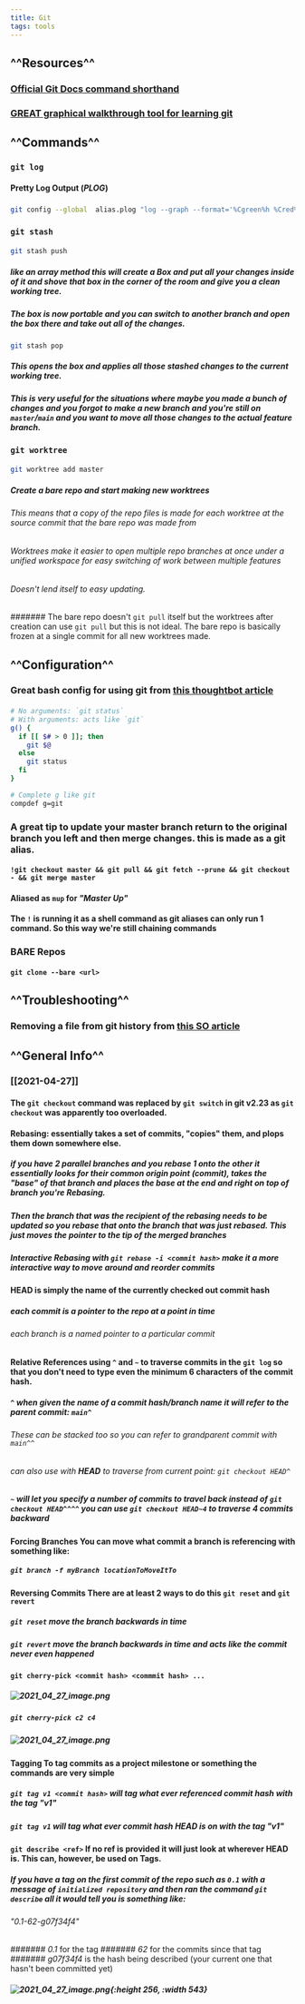 ```yaml
---
title: Git
tags: tools
---
```


## ^^Resources^^
### [Official Git Docs command shorthand](https://git-scm.com/docs)
### [GREAT graphical walkthrough tool for learning git](https://learngitbranching.js.org/)
## ^^Commands^^
### `git log`
#### Pretty Log Output (_PLOG_)
#####
```bash
git config --global  alias.plog "log --graph --format='%Cgreen%h %Cred%aN%Cblue%d%Creset %s %C(yellow)(%cr)%Creset'"
```
### `git stash`
#### 
```bash
git stash push 
```
##### like an array method this will create a _Box_ and put all your changes inside of it and shove that _box_ in the corner of the room and give you a clean working tree.
##### The _box_ is now portable and you can switch to another branch and open the _box_ there and take out all of the changes.
####
```bash
git stash pop
```
##### This opens the _box_ and applies all those stashed changes to the current working tree.
##### This is very useful for the situations where maybe you made a bunch of changes and you forgot to make a new branch and you're still on `master`/`main` and you want to move all those changes to the actual feature branch.
### `git worktree`
#### 
```bash
git worktree add master
```
##### Create a bare repo and start making new worktrees
###### This means that a copy of the repo files is made for each worktree at the source commit that the bare repo was made from
###### Worktrees make it easier to open multiple repo branches at once under a unified workspace for easy switching of work between multiple features
###### Doesn't lend itself to easy updating.
####### The bare repo doesn't `git pull` itself but the worktrees after creation can use `git pull` but this is not ideal. The bare repo is basically frozen at a single commit for all new worktrees made.
## ^^Configuration^^
### Great bash config for using git from [this thoughtbot article](https://thoughtbot.com/upcase/videos/git-customizing)
#### 
```bash
# No arguments: `git status`
# With arguments: acts like `git`
g() {
  if [[ $# > 0 ]]; then
    git $@
  else
    git status
  fi
}

# Complete g like git
compdef g=git
```
### A great tip to update your master branch return to the original branch you left and then merge changes. this is made as a git alias.
#### `!git checkout master && git pull && git fetch --prune && git checkout - && git merge master`
#### Aliased as `mup` for _"Master Up"_
#### The `!` is running it as a shell command as git aliases can only run 1 command. So this way we're still chaining commands
### BARE Repos
#### `git clone --bare <url>`
## ^^Troubleshooting^^
### Removing a file from git history from [this SO article](https://stackoverflow.com/questions/307828/how-do-you-fix-a-bad-merge-and-replay-your-good-commits-onto-a-fixed-merge/15729420#15729420)
## ^^General Info^^
### [[2021-04-27]]
#### The `git checkout` command was replaced by `git switch` in git v2.23 as `git checkout` was apparently too overloaded.
#### **Rebasing:** essentially takes a set of commits, "copies" them, and plops them down somewhere else.
##### if you have 2 parallel branches and you rebase 1 onto the other it essentially looks for their common origin point (commit), takes the "base" of that branch and places the base at the end and right on top of branch you're Rebasing.
##### Then the branch that was the recipient of the rebasing needs to be updated so you rebase that onto the branch that was just rebased. This just moves the pointer to the tip of the merged branches
##### Interactive Rebasing with `git rebase -i <commit hash>` make it a more interactive way to move around and reorder commits
#### **HEAD** is simply the name of the currently checked out commit hash
##### each commit is a pointer to the repo at a point in time
###### each branch is a named pointer to a particular commit
#### **Relative References** using `^` and `~` to traverse commits in the `git log` so that you don't need to type even the minimum 6 characters of the commit hash.
##### `^` when given the name of a commit hash/branch name it will refer to the parent commit: `main^`
###### These can be stacked too so you can refer to grandparent commit with `main^^`
###### can also use with **HEAD** to traverse from current point: `git checkout HEAD^`
##### `~` will let you specify a number of commits to travel back instead of `git checkout HEAD^^^^` you can use `git checkout HEAD~4` to traverse 4 commits backward
#### **Forcing Branches** You can move what commit a branch is referencing with something like:
##### `git branch -f myBranch locationToMoveItTo`
#### **Reversing Commits** There are at least 2 ways to do this `git reset` and `git revert`
##### `git reset` move the branch backwards in time
##### `git revert` move the branch backwards in time and acts like the commit never even happened
#### `git cherry-pick <commit hash> <commmit hash> ...`
##### ![2021_04_27_image.png](https://cdn.logseq.com/%2F07ac90d5-a8a5-495c-84ae-a5c969228e383e15d4ae-be18-4a8f-acb1-c3e3cc45cbaf2021_04_27_image.png?Expires=4773158404&Signature=Tz~VjOeuALHDo~htM6IzYhAjMY6xItAyynFz4MnJhk1JuwNeQqhMgDmARACUARHT1pgrWRWvtdRuxTBPBVCZGtGwqJMN~yyT2xn12PKBGixRgjMdf4R~Q8m9wsm58~mjXNoL4M5bVb-WbGmV1m9RCOMw9UwiFb0nqN7ms7mroIC3MSZmlvDrbz8LpJPWkp~KlacU9ZeF6knUV2doFho0cckWfW9LsXiJ3y3goCEEleYOjC9WWDwNBDciRKukUXQZEeH87pkLGlr2NB2ZhYat4NhwlfNbdgRye~iTD7WMMX-p5hOYzuuFCxt0-7H8-5wboemZCELbhveVxvwsP70vSQ__&Key-Pair-Id=APKAJE5CCD6X7MP6PTEA)
##### `git cherry-pick c2 c4`
##### ![2021_04_27_image.png](https://cdn.logseq.com/%2F07ac90d5-a8a5-495c-84ae-a5c969228e382d520a7f-8f7e-4611-8688-f577103228a12021_04_27_image.png?Expires=4773158436&Signature=OVIU3Ae4tfpm0qsdn6a7~pHwIgTHuqNKtnIO7zb46Q2ccC~mLbV8RHgXErVUjRLjeYX3Ya80cR6sHTwqsFx~IW9ejEilesi1YNAr2UNeWN4uw8G8n7PxNHO-v30ZCMEsPfU36liohp6RoGfdpl5v-DfRrlREtKy7jUIofPrG0s0bs7QTIywuW-bB85LxFlI4BO7cavXXqlJhf5SRVVDKg7DSnmxJ4K4v-oxZGfzuBhAfsvU7Vh60JS1CjDI~zX-S7tZ8d5t~5dDl8FR0~J1L2eskouayjFNAIFtSpJ5cIuPH3gHIMXPgXF4UuFl6hv8BTu1vrPiXN5uG~X3Ck3YCyQ__&Key-Pair-Id=APKAJE5CCD6X7MP6PTEA)
#### **Tagging** To tag commits as a project milestone or something the commands are very simple
##### `git tag v1 <commit hash>` will tag what ever referenced commit hash with the tag _"v1"_
##### `git tag v1` will tag what ever commit hash **HEAD** is on with the tag _"v1"_
#### `git describe <ref>` If no ref is provided it will just look at wherever HEAD is. This can, however, be used on Tags.
##### If you have a tag on the first commit of the repo such as `0.1` with a message of `initialized repository` and then ran the command `git describe` all it would tell you is something like:
###### _"0.1-62-g07f34f4"_
####### _0.1_ for the tag
####### _62_ for the commits since that tag
####### _g07f34f4_ is the hash being described (your current one that hasn't been committed yet)
##### ![2021_04_27_image.png](https://cdn.logseq.com/%2F07ac90d5-a8a5-495c-84ae-a5c969228e38150b5d0a-c5e6-401b-b6ee-39fb4031aabe2021_04_27_image.png?Expires=4773160079&Signature=E6p6WMlzNrJ7yVeIR0bADUCYsOUg2QaJAYBnlyHNxG7fAK2XqQete8ZYAQ9yf7rxztozxD8Ya2DDk9GsITJuMpDHRvSaQePFgNkGYhAeflkD-ZDqntqPVNWsyD-TkxdX5Z1WfAhGcR1L6ixWbwAXnOgGa1YRFeqsyCwJOdBSWJfGHbJAJMmAgjQyS4~1-NI7K2ZXX-WYu-hg0GoN4QZ2BiNt4JdrWUN2~flky49CNhFNdZplz1eBLSr~m19CTHNIX3x8kPjHNMO0qzRXaTz6ersk5I2vPpzwcqT8MXoI77suIXgH9nsdFEu4fkxUu5Ac2nEeg8CbcOe91C18Hdi7oQ__&Key-Pair-Id=APKAJE5CCD6X7MP6PTEA){:height 256, :width 543}
